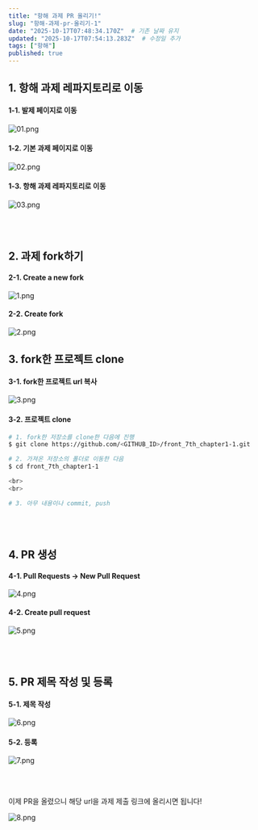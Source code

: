 ```yaml
---
title: "항해 과제 PR 올리기!"
slug: "항해-과제-pr-올리기-1"
date: "2025-10-17T07:48:34.170Z"  # 기존 날짜 유지
updated: "2025-10-17T07:54:13.283Z"  # 수정일 추가
tags: ["항해"]
published: true
---
```


## 1. 항해 과제 레파지토리로 이동

#### 1-1. 발제 페이지로 이동
![01.png](/api/images/1760687277120/images/img_1760687307232_1agh8g3qt.png)

#### 1-2. 기본 과제 페이지로 이동
![02.png](/api/images/1760687277120/images/img_1760687335153_gp9j8kzcm.png)

#### 1-3. 항해 과제 레파지토리로 이동
![03.png](/api/images/1760687277120/images/img_1760687340844_12nlr06xp.png)

<br>
<br>

## 2. 과제 fork하기

#### 2-1. Create a new fork
![1.png](/api/images/1760687277120/images/img_1760687349494_lr8ctmdt8.png)

#### 2-2. Create fork
![2.png](/api/images/1760687277120/images/img_1760687356857_owv29hasr.png)

## 3. fork한 프로젝트 clone

#### 3-1. fork한 프로젝트 url 복사
![3.png](/api/images/1760687277120/images/img_1760687465447_4qqmtzpd2.png)

#### 3-2. 프로젝트 clone
```bash
# 1. fork한 저장소를 clone한 다음에 진행
$ git clone https://github.com/<GITHUB_ID>/front_7th_chapter1-1.git

# 2. 가져온 저장소의 폴더로 이동한 다음
$ cd front_7th_chapter1-1

<br>
<br>

# 3. 아무 내용이나 commit, push
```

<br>
<br>

## 4. PR 생성

#### 4-1. Pull Requests -> New Pull Request
![4.png](/api/images/1760687277120/images/img_1760687509728_tx4ion567.png)

#### 4-2. Create pull request
![5.png](/api/images/1760687277120/images/img_1760687515619_qme4cwdea.png)

<br>
<br>

## 5. PR 제목 작성 및 등록

#### 5-1. 제목 작성
![6.png](/api/images/1760687277120/images/img_1760687521217_hzfbdlh7d.png)

#### 5-2. 등록
![7.png](/api/images/1760687277120/images/img_1760687527037_dw51e6r5d.png)

<br>
<br>

이제 PR을 올렸으니 해당 url을 과제 제출 링크에 올리시면 됩니다!

![8.png](/api/images/1760687277120/images/img_1760687553382_mc2pjn7iw.png)